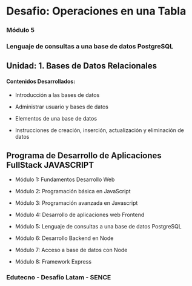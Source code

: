 # Desafio: Operaciones en una Tabla

### Módulo 5
### Lenguaje de consultas a una base de datos PostgreSQL

## Unidad: 1. Bases de Datos Relacionales

#### Contenidos Desarrollados:

- Introducción a las bases de datos

- Administrar usuario y bases de datos

- Elementos de una base de datos

- Instrucciones de creación, inserción, actualización y eliminación de datos


## Programa de Desarrollo de Aplicaciones FullStack JAVASCRIPT

- Módulo 1: Fundamentos Desarrollo Web

- Módulo 2: Programación básica en JavaScript

- Módulo 3: Programación avanzada en Javascript

- Módulo 4: Desarrollo de aplicaciones web Frontend

- Módulo 5: Lenguaje de consultas a una base de datos PostgreSQL

- Módulo 6: Desarrollo Backend en Node

- Módulo 7: Acceso a base de datos con Node

- Módulo 8: Framework Express


### Edutecno - Desafío Latam - SENCE
